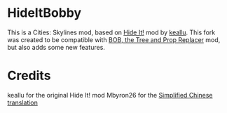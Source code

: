 # HideItBobby

This is a Cities: Skylines mod, based on [Hide It!](https://github.com/keallu/CSL-HideIt) mod by [keallu](https://github.com/keallu).
This fork was created to be compatible with [BOB, the Tree and Prop Replacer](https://github.com/algernon-A/BOB) mod, but also adds some new features.

# Credits
keallu for the original Hide It! mod
Mbyron26 for the [Simplified Chinese translation](https://github.com/Mbyron26/Hide-it-bobby-Translation)
